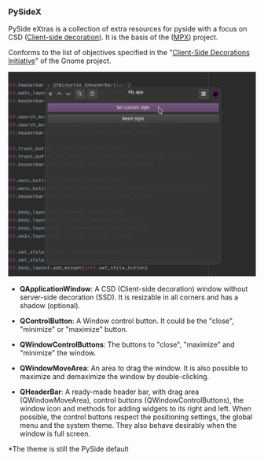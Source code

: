 ### PySideX

PySide eXtras is a collection of extra resources for pyside with a focus on CSD 
([Client-side decoration](https://en.wikipedia.org/wiki/Client-side_decoration)). 
It is the basis of the ([MPX](https://github.com/reticulardev/mpx)) project.

Conforms to the list of objectives specified in the 
"[Client-Side Decorations Initiative](https://wiki.gnome.org/Initiatives/CSD)" 
of the Gnome project.

![Image](img/index.png "screenshot")

* **QApplicationWindow**: A CSD (Client-side decoration) window without 
server-side decoration (SSD). It is resizable in all corners and has a shadow 
(optional).


* **QControlButton**: A Window control button. It could be the "close", 
"minimize" or "maximize" button.


* **QWindowControlButtons**: The buttons to "close", "maximize" and "minimize" 
the window.


* **QWindowMoveArea**: An area to drag the window. It is also possible to 
maximize and demaximize the window by double-clicking.


* **QHeaderBar**: A ready-made header bar, with drag area (QWindowMoveArea), 
control buttons (QWindowControlButtons), the window icon and methods for adding 
widgets to its right and left. When possible, the control buttons respect the 
positioning settings, the global menu and the system theme. They also behave 
desirably when the window is full screen.

*The theme is still the PySide default
